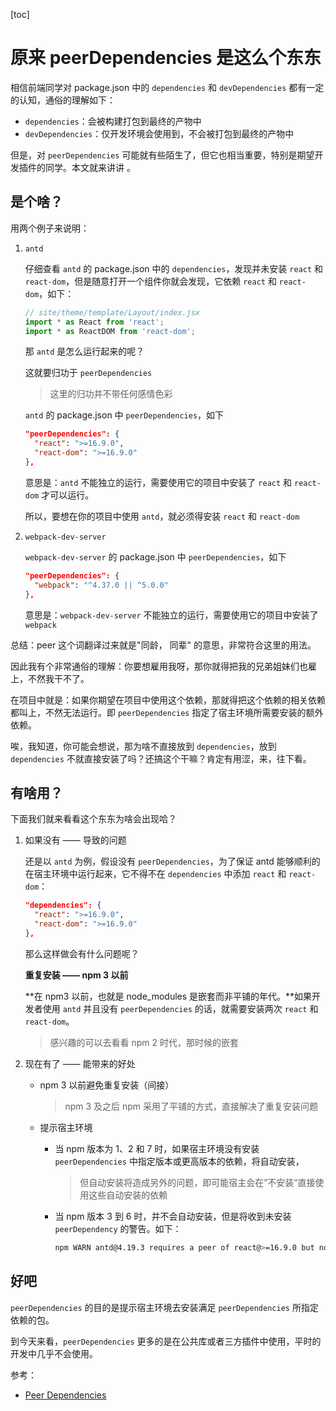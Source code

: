 [toc]

# 原来 peerDependencies 是这么个东东

相信前端同学对 package.json 中的 `dependencies` 和 `devDependencies` 都有一定的认知，通俗的理解如下：

- `dependencies`：会被构建打包到最终的产物中
- `devDependencies`：仅开发环境会使用到，不会被打包到最终的产物中

但是，对 `peerDependencies` 可能就有些陌生了，但它也相当重要，特别是期望开发插件的同学。本文就来讲讲 。

## 是个啥？

用两个例子来说明：

1. `antd`

   仔细查看 `antd` 的 package.json 中的 `dependencies`，发现并未安装  `react` 和 `react-dom`，但是随意打开一个组件你就会发现，它依赖  `react` 和 `react-dom`，如下：

   ```jsx
   // site/theme/template/Layout/index.jsx
   import * as React from 'react';
   import * as ReactDOM from 'react-dom';
   ```

   那 `antd` 是怎么运行起来的呢？

   这就要归功于 `peerDependencies`

   > 这里的归功并不带任何感情色彩

   `antd` 的 package.json 中 `peerDependencies`，如下

   ```json
   "peerDependencies": {
     "react": ">=16.9.0",
     "react-dom": ">=16.9.0"
   },
   ```

   意思是：`antd` 不能独立的运行，需要使用它的项目中安装了 `react` 和 `react-dom` 才可以运行。

   所以，要想在你的项目中使用 `antd`，就必须得安装  `react` 和 `react-dom` 

2. `webpack-dev-server`

   `webpack-dev-server` 的 package.json 中 `peerDependencies`，如下

   ```json
   "peerDependencies": {
     "webpack": "^4.37.0 || ^5.0.0"
   },
   ```

   意思是：`webpack-dev-server` 不能独立的运行，需要使用它的项目中安装了 `webpack` 



总结：peer 这个词翻译过来就是"同龄， 同辈" 的意思，非常符合这里的用法。

因此我有个非常通俗的理解：你要想雇用我呀，那你就得把我的兄弟姐妹们也雇上，不然我干不了。

在项目中就是：如果你期望在项目中使用这个依赖，那就得把这个依赖的相关依赖都叫上，不然无法运行。即 `peerDependencies` 指定了宿主环境所需要安装的额外依赖。

唉，我知道，你可能会想说，那为啥不直接放到 `dependencies`，放到 `dependencies` 不就直接安装了吗？还搞这个干嘛？肯定有用涩，来，往下看。

## 有啥用？

下面我们就来看看这个东东为啥会出现哈？

1. 如果没有 —— 导致的问题

   还是以 `antd` 为例，假设没有 `peerDependencies`，为了保证 antd 能够顺利的在宿主环境中运行起来，它不得不在 `dependencies` 中添加 `react` 和 `react-dom`：

   ```json
   "dependencies": {
     "react": ">=16.9.0",
     "react-dom": ">=16.9.0"
   },
   ```

   那么这样做会有什么问题呢？

   **重复安装 —— npm 3 以前**

   **在 npm3 以前，也就是 node_modules 是嵌套而非平铺的年代。**如果开发者使用 `antd` 并且没有 `peerDependencies` 的话，就需要安装两次 `react` 和 `react-dom`。

   > 感兴趣的可以去看看 npm 2 时代，那时候的嵌套

2. 现在有了 —— 能带来的好处

   - npm 3 以前避免重复安装（间接）

     > npm 3 及之后 npm 采用了平铺的方式，直接解决了重复安装问题

   - 提示宿主环境

     - 当 npm 版本为 1、2 和 7 时，如果宿主环境没有安装 `peerDependencies` 中指定版本或更高版本的依赖，将自动安装，

       > 但自动安装将造成另外的问题，即可能宿主会在”不安装“直接使用这些自动安装的依赖

     - 当 npm 版本 3 到 6 时，并不会自动安装，但是将收到未安装 `peerDependency` 的警告。如下：

       ```bash
       npm WARN antd@4.19.3 requires a peer of react@>=16.9.0 but none is installed. You must install peer dependencies yourself.
       ```

## 好吧

`peerDependencies` 的目的是提示宿主环境去安装满足 `peerDependencies` 所指定依赖的包。

到今天来看，`peerDependencies` 更多的是在公共库或者三方插件中使用，平时的开发中几乎不会使用。

参考：

- [Peer Dependencies](https://nodejs.org/es/blog/npm/peer-dependencies/)